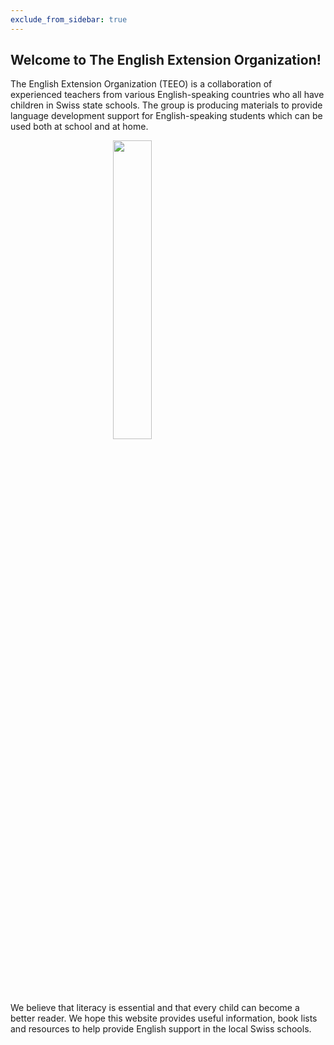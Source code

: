 ```yaml
---
exclude_from_sidebar: true
---
```


## Welcome to The English Extension Organization! 


The English Extension Organization (TEEO) is a collaboration of experienced teachers from various English-speaking countries who all have children in Swiss state schools. The group is producing materials to provide language development support for English-speaking students which can be used both at school and at home.  

<img src="https://i.imgur.com/msRysTK.png" width="35%" style="display:block;margin-left:auto;margin-right:auto;"/>



We believe that literacy is essential and that every child can become a better reader.  We hope this website provides useful information, book lists and resources to help provide English support in the local Swiss schools.  

<!--stackedit_data:
eyJoaXN0b3J5IjpbLTE0NzQ0NTkwMzksNzMwNTI4ODI4LC05NT
M4NTQyNzUsLTk1Mzg1NDI3NSwtMjkzODA1NjAwLDE0NzU0Njk1
MDgsLTE3Njc2NDc4MjgsLTExNzA3MDM1NjZdfQ==
-->